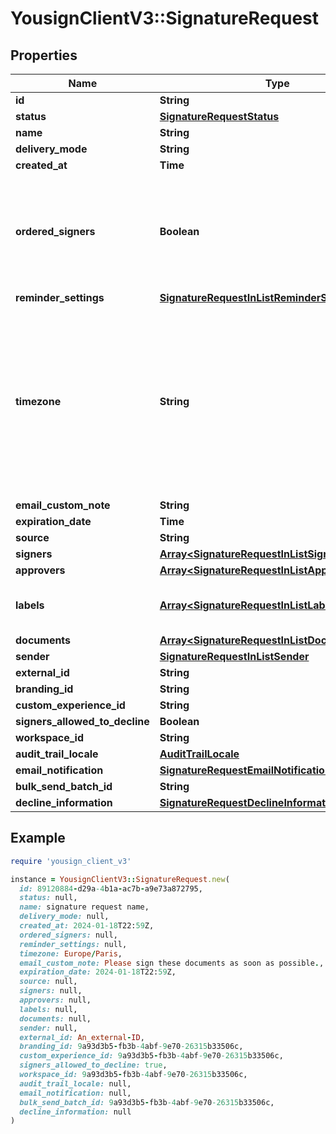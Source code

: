 # YousignClientV3::SignatureRequest

## Properties

| Name | Type | Description | Notes |
| ---- | ---- | ----------- | ----- |
| **id** | **String** |  |  |
| **status** | [**SignatureRequestStatus**](SignatureRequestStatus.md) |  |  |
| **name** | **String** |  |  |
| **delivery_mode** | **String** |  |  |
| **created_at** | **Time** |  |  |
| **ordered_signers** | **Boolean** | Enable an ordered workflow, each signer will be requested to sign in a sequential order |  |
| **reminder_settings** | [**SignatureRequestInListReminderSettings**](SignatureRequestInListReminderSettings.md) |  |  |
| **timezone** | **String** | Time zone of the dates and times displayed in emails, the Signature Request expiration date, and the PDF Audit Trail. Format: tz database. Default is set to Europe/Paris. | [default to &#39;Europe/Paris&#39;] |
| **email_custom_note** | **String** |  |  |
| **expiration_date** | **Time** |  |  |
| **source** | **String** |  |  |
| **signers** | [**Array&lt;SignatureRequestInListSignersInner&gt;**](SignatureRequestInListSignersInner.md) |  |  |
| **approvers** | [**Array&lt;SignatureRequestInListApproversInner&gt;**](SignatureRequestInListApproversInner.md) |  | [optional] |
| **labels** | [**Array&lt;SignatureRequestInListLabelsInner&gt;**](SignatureRequestInListLabelsInner.md) | Labels associated to the Signature Request | [optional] |
| **documents** | [**Array&lt;SignatureRequestInListDocumentsInner&gt;**](SignatureRequestInListDocumentsInner.md) |  |  |
| **sender** | [**SignatureRequestInListSender**](SignatureRequestInListSender.md) |  |  |
| **external_id** | **String** |  |  |
| **branding_id** | **String** |  |  |
| **custom_experience_id** | **String** |  |  |
| **signers_allowed_to_decline** | **Boolean** |  |  |
| **workspace_id** | **String** |  | [optional] |
| **audit_trail_locale** | [**AuditTrailLocale**](AuditTrailLocale.md) |  |  |
| **email_notification** | [**SignatureRequestEmailNotification**](SignatureRequestEmailNotification.md) |  |  |
| **bulk_send_batch_id** | **String** |  |  |
| **decline_information** | [**SignatureRequestDeclineInformation**](SignatureRequestDeclineInformation.md) |  | [optional] |

## Example

```ruby
require 'yousign_client_v3'

instance = YousignClientV3::SignatureRequest.new(
  id: 89120884-d29a-4b1a-ac7b-a9e73a872795,
  status: null,
  name: signature request name,
  delivery_mode: null,
  created_at: 2024-01-18T22:59Z,
  ordered_signers: null,
  reminder_settings: null,
  timezone: Europe/Paris,
  email_custom_note: Please sign these documents as soon as possible.,
  expiration_date: 2024-01-18T22:59Z,
  source: null,
  signers: null,
  approvers: null,
  labels: null,
  documents: null,
  sender: null,
  external_id: An_external-ID,
  branding_id: 9a93d3b5-fb3b-4abf-9e70-26315b33506c,
  custom_experience_id: 9a93d3b5-fb3b-4abf-9e70-26315b33506c,
  signers_allowed_to_decline: true,
  workspace_id: 9a93d3b5-fb3b-4abf-9e70-26315b33506c,
  audit_trail_locale: null,
  email_notification: null,
  bulk_send_batch_id: 9a93d3b5-fb3b-4abf-9e70-26315b33506c,
  decline_information: null
)
```

